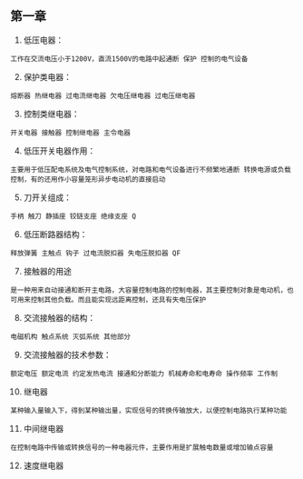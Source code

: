 ## 第一章

1. 低压电器：
```
工作在交流电压小于1200V，直流1500V的电路中起通断 保护 控制的电气设备
```

2. 保护类电器：
```
熔断器 热继电器 过电流继电器 欠电压继电器 过电压继电器
```

3. 控制类继电器：
```
开关电器 接触器 控制继电器 主令电器
```

4. 低压开关电器作用：
```
主要用于低压配电系统及电气控制系统，对电路和电气设备进行不频繁地通断 转换电源或负载控制，有的还用作小容量笼形异步电动机的直接启动
```
5. 刀开关组成：
```
手柄 触刀 静插座 铰链支座 绝缘支座 Q
```
6. 低压断路器结构：
```
释放弹簧 主触点 钩子 过电流脱扣器 失电压脱扣器 QF
```
7. 接触器的用途
```
是一种用来自动接通和断开主电路，大容量控制电路的控制电器，其主要控制对象是电动机，也可用来控制其他负载。而且能实现远距离控制，还具有失电压保护
```
8. 交流接触器的结构：
```
电磁机构 触点系统 灭弧系统 其他部分
```
9. 交流接触器的技术参数：
```
额定电压 额定电流 约定发热电流 接通和分断能力 机械寿命和电寿命 操作频率 工作制
```
10. 继电器
```
某种输入量输入下，得到某种输出量，实现信号的转换传输放大，以便控制电路执行某种功能
```
11. 中间继电器
```
在控制电路中传输或转换信号的一种电器元件，主要作用是扩展触电数量或增加输点容量
```
12. 速度继电器
```

```


